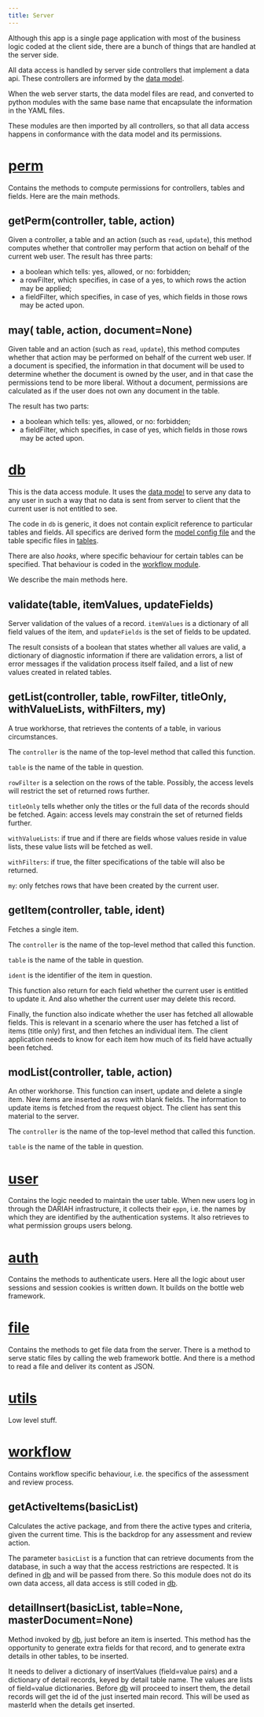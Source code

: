 ```yaml
---
title: Server
---
```


Although this app is a single page application with most of the business logic
coded at the client side, there are a bunch of things that are handled at the
server side.

All data access is handled by server side controllers that implement a data api.
These controllers are informed by the [data model](Model).

When the web server starts, the data model files are read, and converted to
python modules with the same base name that encapsulate the information in the
YAML files.

These modules are then imported by all controllers, so that all data access
happens in conformance with the data model and its permissions.

[perm]({{site.serverBase}}/controllers/perm.py)
===============================================

Contains the methods to compute permissions for controllers, tables and fields.
Here are the main methods.

getPerm(controller, table, action)
----------------------------------

Given a controller, a table and an action (such as `read`, `update`), this
method computes whether that controller may perform that action on behalf of the
current web user. The result has three parts:

*   a boolean which tells: yes, allowed, or no: forbidden;
*   a rowFilter, which specifies, in case of a yes, to which rows the action may
    be applied;
*   a fieldFilter, which specifies, in case of yes, which fields in those rows may
    be acted upon.

may( table, action, document=None)
----------------------------------

Given table and an action (such as `read`, `update`), this method computes
whether that action may be performed on behalf of the current web user. If a
document is specified, the information in that document will be used to
determine whether the document is owned by the user, and in that case the
permissions tend to be more liberal. Without a document, permissions are
calculated as if the user does not own any document in the table.

The result has two parts:

*   a boolean which tells: yes, allowed, or no: forbidden;
*   a fieldFilter, which specifies, in case of yes, which fields in those rows may
    be acted upon.

[db]({{site.serverBase}}/controllers/db.py)
===========================================

This is the data access module. It uses the [data model](Model) to serve any
data to any user in such a way that no data is sent from server to client that
the current user is not entitled to see.

The code in `db` is generic, it does not contain explicit reference to
particular tables and fields. All specifics are derived form the
[model config file]({{site.serverBase}}/models/model.yaml) and the table
specific files in [tables]({{site.serverBase}}/models/tables).

There are also *hooks*, where specific behaviour for certain tables can be
specified. That behaviour is coded in the [workflow module](#workflow).

We describe the main methods here.

validate(table, itemValues, updateFields)
-----------------------------------------

Server validation of the values of a record. `itemValues` is a dictionary of all
field values of the item, and `updateFields` is the set of fields to be updated.

The result consists of a boolean that states whether all values are valid, a
dictionary of diagnostic information if there are validation errors, a list of
error messages if the validation process itself failed, and a list of new values
created in related tables.

getList(controller, table, rowFilter, titleOnly, withValueLists, withFilters, my)
---------------------------------------------------------------------------------

A true workhorse, that retrieves the contents of a table, in various
circumstances.

The `controller` is the name of the top-level method that called this function.

`table` is the name of the table in question.

`rowFilter` is a selection on the rows of the table. Possibly, the access levels
will restrict the set of returned rows further.

`titleOnly` tells whether only the titles or the full data of the records should
be fetched. Again: access levels may constrain the set of returned fields
further.

`withValueLists`: if true and if there are fields whose values reside in value
lists, these value lists will be fetched as well.

`withFilters`: if true, the filter specifications of the table will also be
returned.

`my`: only fetches rows that have been created by the current user.

getItem(controller, table, ident)
---------------------------------

Fetches a single item.

The `controller` is the name of the top-level method that called this function.

`table` is the name of the table in question.

`ident` is the identifier of the item in question.

This function also return for each field whether the current user is entitled to
update it. And also whether the current user may delete this record.

Finally, the function also indicate whether the user has fetched all allowable
fields. This is relevant in a scenario where the user has fetched a list of
items (title only) first, and then fetches an individual item. The client
application needs to know for each item how much of its field have actually been
fetched.

modList(controller, table, action)
----------------------------------

An other workhorse. This function can insert, update and delete a single item.
New items are inserted as rows with blank fields. The information to update
items is fetched from the request object. The client has sent this material to
the server.

The `controller` is the name of the top-level method that called this function.

`table` is the name of the table in question.

[user]({{site.serverBase}}/controllers/user.py)
===============================================

Contains the logic needed to maintain the user table. When new users log in
through the DARIAH infrastructure, it collects their `eppn`, i.e. the names by
which they are identified by the authentication systems. It also retrieves to
what permission groups users belong.

[auth]({{site.serverBase}}/controllers/auth.py)
===============================================

Contains the methods to authenticate users. Here all the logic about user
sessions and session cookies is written down. It builds on the bottle web
framework.

[file]({{site.serverBase}}/controllers/file.py)
===============================================

Contains the methods to get file data from the server. There is a method to
serve static files by calling the web framework bottle. And there is a method to
read a file and deliver its content as JSON.

[utils]({{site.serverBase}}/controllers/utils.py)
=================================================

Low level stuff.

[workflow]({{site.serverBase}}/controllers/workflow.py)
=======================================================

Contains workflow specific behaviour, i.e. the specifics of the assessment and
review process.

getActiveItems(basicList)
-------------------------

Calculates the active package, and from there the active types and criteria,
given the current time. This is the backdrop for any assessment and review
action.

The parameter `basicList` is a function that can retrieve documents from the
database, in such a way that the access restrictions are respected. It is
defined in [db](#db) and will be passed from there. So this module does not do
its own data access, all data access is still coded in [db](#db).

detailInsert(basicList, table=None, masterDocument=None)
--------------------------------------------------------

Method invoked by [db](#db), just before an item is inserted. This method has
the opportunity to generate extra fields for that record, and to generate extra
details in other tables, to be inserted.

It needs to deliver a dictionary of insertValues (field=value pairs) and a
dictionary of detail records, keyed by detail table name. The values are lists
of field=value dictionaries. Before [db](#db) will proceed to insert them, the
detail records will get the id of the just inserted main record. This will be
used as masterId when the details get inserted.

